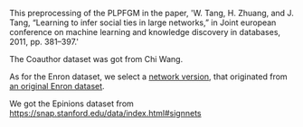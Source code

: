 This preprocessing of the PLPFGM in the paper, 'W. Tang, H. Zhuang, and J. Tang, “Learning to infer social ties in large networks,” in Joint european conference on machine learning and knowledge discovery in databases, 2011, pp. 381–397.'

The Coauthor dataset was got from Chi Wang.

As for the Enron dataset, we select a [network version](https://github.com/mizvol/enron-email-network-analysis), that originated from [an original Enron dataset](https://www.cs.cmu.edu/~enron/). 

We got the Epinions dataset from https://snap.stanford.edu/data/index.html#signnets


